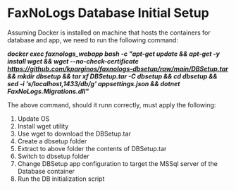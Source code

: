 # FaxNoLogs Database Initial Setup

Assuming Docker is installed on machine that hosts the containers for database and app, we need to run the following command:

  ***docker exec faxnologs_webapp bash -c "apt-get update && apt-get -y install wget && wget --no-check-certificate https://github.com/kparginos/faxnologs-dbsetup/raw/main/DBSetup.tar && mkdir dbsetup && tar xf DBSetup.tar -C dbsetup && cd dbsetup && sed -i 's/localhost,1433/db/g' appsettings.json && dotnet FaxNoLogs.Migrations.dll"***
  
The above command, should it runn correctly, must apply the following:

  1. Update OS
  2. Install wget utility
  3. Use wget to download the DBSetup.tar
  4. Create a dbsetup folder
  5. Extract to above folder the contents of DBSetup.tar
  6. Switch to dbsetup folder
  7. Change DBSetup app configuration to target the MSSql server of the Database container
  8. Run the DB initialization script
